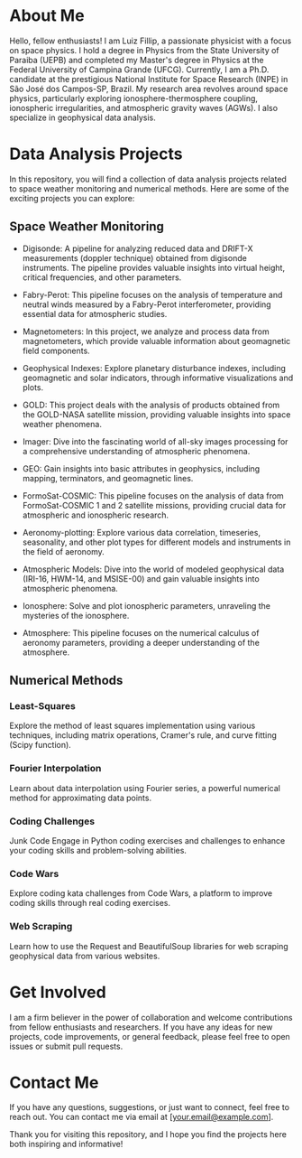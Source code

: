 
# About Me

Hello, fellow enthusiasts! I am Luiz Fillip, a passionate physicist with a focus on space physics. I hold a degree in Physics from the State University of Paraiba (UEPB) and completed my Master's degree in Physics at 
the Federal University of Campina Grande (UFCG). Currently, I am a Ph.D. candidate at the prestigious National Institute for Space Research (INPE) in São José dos Campos-SP, Brazil. My research area revolves around space physics, particularly exploring ionosphere-thermosphere coupling, ionospheric irregularities, and atmospheric gravity waves (AGWs). I also specialize in geophysical data analysis.

# Data Analysis Projects
In this repository, you will find a collection of data analysis projects related to space weather monitoring and numerical methods. Here are some of the exciting projects you can explore:

## Space Weather Monitoring

- Digisonde: A pipeline for analyzing reduced data and DRIFT-X measurements (doppler technique) obtained from digisonde instruments. The pipeline provides valuable insights into virtual height, critical frequencies, and other parameters.

- Fabry-Perot: This pipeline focuses on the analysis of temperature and neutral winds measured by a Fabry-Perot interferometer, providing essential data for atmospheric studies.

- Magnetometers: In this project, we analyze and process data from magnetometers, which provide valuable information about geomagnetic field components.

- Geophysical Indexes: Explore planetary disturbance indexes, including geomagnetic and solar indicators, through informative visualizations and plots.

- GOLD: This project deals with the analysis of products obtained from the GOLD-NASA satellite mission, providing valuable insights into space weather phenomena.

- Imager: Dive into the fascinating world of all-sky images processing for a comprehensive understanding of atmospheric phenomena.

- GEO: Gain insights into basic attributes in geophysics, including mapping, terminators, and geomagnetic lines.

- FormoSat-COSMIC: This pipeline focuses on the analysis of data from FormoSat-COSMIC 1 and 2 satellite missions, providing crucial data for atmospheric and ionospheric research.

- Aeronomy-plotting: Explore various data correlation, timeseries, seasonality, and other plot types for different models and instruments in the field of aeronomy.

- Atmospheric Models: Dive into the world of modeled geophysical data (IRI-16, HWM-14, and MSISE-00) and gain valuable insights into atmospheric phenomena.

- Ionosphere: Solve and plot ionospheric parameters, unraveling the mysteries of the ionosphere.

- Atmosphere: This pipeline focuses on the numerical calculus of aeronomy parameters, providing a deeper understanding of the atmosphere.

## Numerical Methods
### Least-Squares
Explore the method of least squares implementation using various techniques, including matrix operations, Cramer's rule, and curve fitting (Scipy function).

### Fourier Interpolation
Learn about data interpolation using Fourier series, a powerful numerical method for approximating data points.

### Coding Challenges
Junk Code
Engage in Python coding exercises and challenges to enhance your coding skills and problem-solving abilities.

### Code Wars
Explore coding kata challenges from Code Wars, a platform to improve coding skills through real coding exercises.

### Web Scraping
Learn how to use the Request and BeautifulSoup libraries for web scraping geophysical data from various websites.

# Get Involved
I am a firm believer in the power of collaboration and welcome contributions from fellow enthusiasts and researchers. If you have any ideas for new projects, code improvements, or general feedback, please feel free to open issues or submit pull requests.

# Contact Me
If you have any questions, suggestions, or just want to connect, feel free to reach out. You can contact me via email at [your.email@example.com].

Thank you for visiting this repository, and I hope you find the projects here both inspiring and informative!


